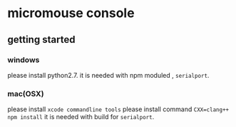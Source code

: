# micromouse console

## getting started

### windows
please install python2.7. it is needed with npm moduled , `serialport`.


### mac(OSX)
please install `xcode commandline tools`
please install command `CXX=clang++ npm install`
it is needed with build for `serialport`.
